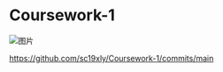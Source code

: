 # Coursework-1
![图片](https://user-images.githubusercontent.com/80677732/113075965-a1f86d00-9200-11eb-9234-fd72919cf687.png)

https://github.com/sc19xly/Coursework-1/commits/main
